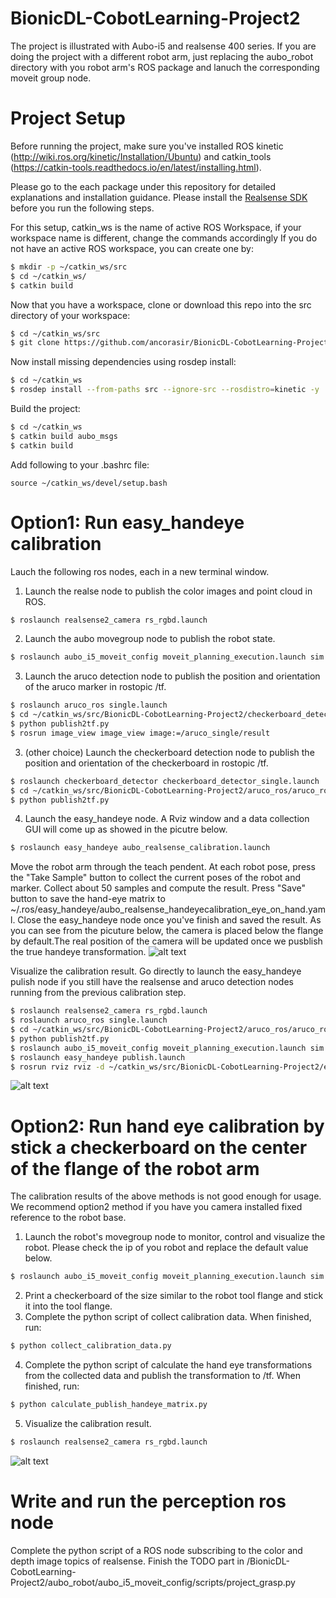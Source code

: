 # BionicDL-CobotLearning-Project2
The project is illustrated with Aubo-i5 and realsense 400 series. If you are doing the project with a different robot arm, just replacing the aubo_robot directory with you robot arm's ROS package and lanuch the corresponding moveit group node.

# Project Setup
Before running the project, make sure you've installed ROS kinetic (http://wiki.ros.org/kinetic/Installation/Ubuntu) and catkin_tools (https://catkin-tools.readthedocs.io/en/latest/installing.html).

Please go to the each package under this repository for detailed explanations and installation guidance. Please install the [Realsense SDK](https://realsense.intel.com/sdk-2/#install) before you run the following steps.

For this setup, catkin_ws is the name of active ROS Workspace, if your workspace name is different, change the commands accordingly
If you do not have an active ROS workspace, you can create one by:
```sh
$ mkdir -p ~/catkin_ws/src
$ cd ~/catkin_ws/
$ catkin build
```

Now that you have a workspace, clone or download this repo into the src directory of your workspace:
```sh
$ cd ~/catkin_ws/src
$ git clone https://github.com/ancorasir/BionicDL-CobotLearning-Project2.git
```

Now install missing dependencies using rosdep install:
```sh
$ cd ~/catkin_ws
$ rosdep install --from-paths src --ignore-src --rosdistro=kinetic -y
```

Build the project:
```sh
$ cd ~/catkin_ws
$ catkin build aubo_msgs
$ catkin build
```

Add following to your .bashrc file:
```
source ~/catkin_ws/devel/setup.bash
```

# Option1: Run easy_handeye calibration
Lauch the following ros nodes, each in a new terminal window.
1. Launch the realse node to publish the color images and point cloud in ROS.
```sh
$ roslaunch realsense2_camera rs_rgbd.launch
```
2. Launch the aubo movegroup node to publish the robot state.
```sh
$ roslaunch aubo_i5_moveit_config moveit_planning_execution.launch sim:=false robot_ip:=192.168.1.101
```
3. Launch the aruco detection node to publish the position and orientation of the aruco marker in rostopic /tf.
```sh
$ roslaunch aruco_ros single.launch
$ cd ~/catkin_ws/src/BionicDL-CobotLearning-Project2/checkerboard_detector/src
$ python publish2tf.py
$ rosrun image_view image_view image:=/aruco_single/result
```
3. (other choice) Launch the checkerboard detection node to publish the position and orientation of the checkerboard in rostopic /tf.
```sh
$ roslaunch checkerboard_detector checkerboard_detector_single.launch
$ cd ~/catkin_ws/src/BionicDL-CobotLearning-Project2/aruco_ros/aruco_ros/src
$ python publish2tf.py
```
4. Launch the easy_handeye node. A Rviz window and a data collection GUI will come up as showed in the picutre below.
```sh
$ roslaunch easy_handeye aubo_realsense_calibration.launch
```
Move the robot arm through the teach pendent. At each robot pose, press the "Take Sample" button to collect the current poses of the robot and marker. Collect about 50 samples and compute the result. Press "Save" button to save the hand-eye matrix to ~/.ros/easy_handeye/aubo_realsense_handeyecalibration_eye_on_hand.yaml. Close the easy_handeye node once you've finish and saved the result. As you can see from the picuture below, the camera is placed below the flange by default.The real position of the camera will be updated once we pusblish the true handeye transformation.
![alt text](./images/easy_handeye.png)

Visualize the calibration result. Go directly to launch the easy_handeye pulish node if you still have the realsense and aruco detection nodes running from the previous calibration step.
```sh
$ roslaunch realsense2_camera rs_rgbd.launch
$ roslaunch aruco_ros single.launch
$ cd ~/catkin_ws/src/BionicDL-CobotLearning-Project2/aruco_ros/aruco_ros/src
$ python publish2tf.py
$ roslaunch aubo_i5_moveit_config moveit_planning_execution.launch sim:=false robot_ip:=192.168.1.101
$ roslaunch easy_handeye publish.launch
$ rosrun rviz rviz -d ~/catkin_ws/src/BionicDL-CobotLearning-Project2/easy_handeye/easy_handeye/launch/aubo_realsense_handeye_result.rviz
```
![alt text](./images/Rviz_result.png)

# Option2: Run hand eye calibration by stick a checkerboard on the center of the flange of the robot arm
The calibration results of the above methods is not good enough for usage. We recommend option2 method if you have you camera installed fixed reference to the robot base.
1. Launch the robot's movegroup node to monitor, control and visualize the robot. Please check the ip of you robot and replace the default value below.
```sh
$ roslaunch aubo_i5_moveit_config moveit_planning_execution.launch sim:=false robot_ip:=192.168.1.101
```
2. Print a checkerboard of the size similar to the robot tool flange and stick it into the tool flange.
3. Complete the python script of collect calibration data. When finished, run:
```sh
$ python collect_calibration_data.py
```
4. Complete the python script of calculate the hand eye transformations from the collected data and publish the transformation to /tf. When finished, run:
```sh
$ python calculate_publish_handeye_matrix.py
```
5. Visualize the calibration result.
```sh
$ roslaunch realsense2_camera rs_rgbd.launch
```
![alt text](./images/calibrate_rviz.png)

# Write and run the perception ros node
Complete the python script of a ROS node subscribing to the color and depth image topics of realsense. Finish the TODO part in /BionicDL-CobotLearning-Project2/aubo_robot/aubo_i5_moveit_config/scripts/project_grasp.py

